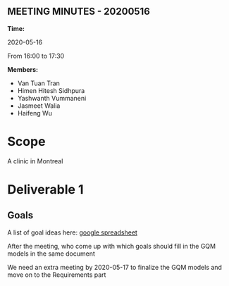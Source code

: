 MEETING MINUTES - 20200516
---

**Time:**

2020-05-16

From 16:00 to 17:30

**Members:**

* Van Tuan Tran
* Himen Hitesh Sidhpura
* Yashwanth Vummaneni
* Jasmeet Walia
* Haifeng Wu


# Scope

A clinic in Montreal

# Deliverable 1

## Goals

A list of goal ideas here: [google spreadsheet](https://docs.google.com/spreadsheets/d/1okAbf8DgNcxzFSiG-MyTwVXv67tJ-4jB3k-Z1MkyouM/edit?usp=sharing)

After the meeting, who come up with which goals should fill in the GQM models in the same document

We need an extra meeting by 2020-05-17 to finalize the GQM models and move on to the Requirements part